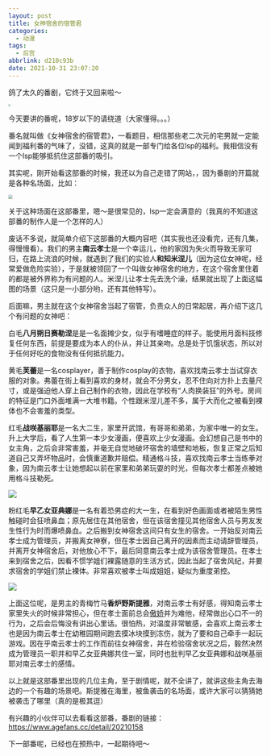 ```yaml
---
layout: post
title: 女神宿舍的宿管君
categories:
  - 动漫
tags:
  - 后宫
abbrlink: d210c93b
date: 2021-10-31 23:07:20
---
```


鸽了太久的番剧，它终于又回来啦～

<img src="https://cdn.makiru.top/images/20211028100002.jpg" style="zoom: 25%;" />

<!--more-->

今天要讲的番呢，18岁以下的请绕道（大家懂得。。。）

番名就叫做《女神宿舍的宿管君》，一看题目，相信那些老二次元的宅男就一定能闻到福利番的气味了，没错，这真的就是一部专门给各位lsp的福利。我相信没有一个lsp能够抵抗住这部番的吸引。

其实呢，刚开始看这部番的时候，我还以为自己走错了网站，，因为番剧的开篇就是各种名场面，比如：

<img src="https://cdn.makiru.top/images/20211006104418.jpg" style="zoom:50%;" />

关于这种场面在这部番里，嗯～是很常见的，lsp一定会满意的（我真的不知道这部番的制作人是一个怎样的人）

废话不多说，就简单介绍下这部番的大概内容吧（其实我也还没看完，还有几集，得慢慢看）。我们的男主**南云孝士**是一个幸运儿，他的家因为失火而导致无家可归，在路上流浪的时候，就遇到了我们的实验人**和知米涅儿**（因为这位女神呢，经常爱做危险实验），于是就被领回了一个叫做女神宿舍的地方，在这个宿舍里住着的都是被外界称为有问题的人。米涅儿让孝士先去洗个澡，结果就出现了上面这幅图的场景（这只是一小部分哟，还有其他特写）。

后面嘛，男主就在这个女神宿舍当起了宿管，负责众人的日常起居，再介绍下这几个有问题的女神吧：

白毛**八月朔日赛勒涅**是是一名面摊少女，似乎有嗜睡症的样子。能使用月面科技修复任何东西，前提是要成为本人的仆从，并让其亲吻。总是处于饥饿状态，所以对于任何好吃的食物没有任何抵抗能力。

黄毛**芙蕾**是一名cosplayer，善于制作cosplay的衣物，喜欢找南云孝士当试穿衣服的对象。弗蕾在街上看到喜欢的身材，就会不分男女，忍不住向对方扑上去量尺寸，或是强迫他人穿上自己制作的衣物，因此在学校有“人肉换装狂”的外号。房间的特征是门口外面堆满一大堆书籍。个性跟米涅儿差不多，属于大而化之被看到裸体也不会害羞的类型。

红毛**战咲基丽耶**是一名大二生，家里开武馆，有哥哥和弟弟，为家中唯一的女生。升上大学后，看了人生第一本少女漫画，便喜欢上少女漫画。会幻想自己是书中的女主角，之后会非常害羞，并毫无自觉地破坏宿舍的墙壁和地板，恢复正常之后知道自己又弄坏物品时，会慎重道歉并赔偿。精通格斗技，喜欢找南云孝士当练拳对象，因为南云孝士让她想起以前在家里和弟弟玩耍的时光，但每次孝士都差点被她用格斗技勒死。

<img src="https://cdn.makiru.top/images/2021102895834.jpg">

粉红毛**早乙女亚典娜**是一名有着恐男症的大一生，在看到好色画面或者被陌生男性触碰时会狂喷鼻血；原先居住在其他宿舍，但在该宿舍撞见其他宿舍人员与男友发生性行为时而爆喷鼻血。之后搬到女神宿舍这间只有女生的宿舍。一开始反对南云孝士成为管理员，并搬离女神寮，但在孝士因自己离开的因素而主动请辞管理员，并离开女神宿舍后，对他放心不下，最后同意南云孝士成为该宿舍管理员。在孝士来到宿舍之后，因看不惯学姐们裸露随意的生活方式，因此当起了宿舍风纪，并要求宿舍的学姐们禁止裸体。非常喜欢被孝士叫成姐姐，疑似为重度弟控。

<img src="https://cdn.makiru.top/images/2021102895904.jpg">

上面这位呢，是男主的青梅竹马**香炉野斯提雅**，对南云孝士有好感，得知南云孝士家里失火的时候非常担心，但在孝士面前总会[傲娇](https://zh.wikipedia.org/wiki/傲嬌)并为难他，经常做出心口不一的行为，之后会后悔没有讲出心里话。很怕热，对温度非常敏感，会喜欢上南云孝士也是因为南云孝士在幼稚园期间跑去摸冰块摸到冻伤，就为了要和自己牵手一起玩游戏。因在乎南云孝士的工作而前往女神宿舍，并在检验宿舍状况之后，毅然决然成为管理员一职并和早乙女亚典娜共住一室，同时也批判早乙女亚典娜和战咲基丽耶对南云孝士的感情。

以上就是这部番里出现的几位主角，至于剧情呢，就不全讲了，就讲这些主角去海边的一个有趣的场景吧。斯提雅在海里，被鱼袭击的名场面，或许大家可以猜猜她被袭击了哪里（真的是极其逗）

有兴趣的小伙伴可以去看看这部番，番剧的链接：https://www.agefans.cc/detail/20210158

下一部番呢，已经也在预热中，一起期待吧～